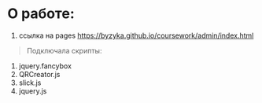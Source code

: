 # О работе:
1. ссылка на pages https://byzyka.github.io/coursework/admin/index.html
> Подключала скрипты:
1. jquery.fancybox
2. QRCreator.js
3. slick.js
4. jquery.js
